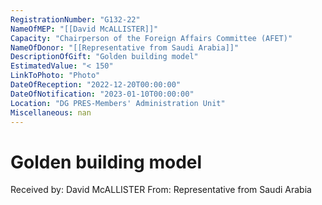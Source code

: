 ```yaml
---
RegistrationNumber: "G132-22"
NameOfMEP: "[[David McALLISTER]]"
Capacity: "Chairperson of the Foreign Affairs Committee (AFET)"
NameOfDonor: "[[Representative from Saudi Arabia]]"
DescriptionOfGift: "Golden building model"
EstimatedValue: "< 150"
LinkToPhoto: "Photo"
DateOfReception: "2022-12-20T00:00:00"
DateOfNotification: "2023-01-10T00:00:00"
Location: "DG PRES-Members' Administration Unit"
Miscellaneous: nan
---
```


# Golden building model

Received by: David McALLISTER
From: Representative from Saudi Arabia
